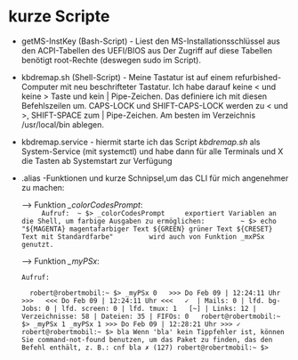 # kurze Scripte

- getMS-InstKey (Bash-Script) - Liest den MS-Installationsschlüssel aus den ACPI-Tabellen des UEFI/BIOS aus
Der Zugriff auf diese Tabellen benötigt root-Rechte (deswegen sudo im Script).

- kbdremap.sh (Shell-Script) - Meine Tastatur ist auf einem refurbished-Computer mit neu beschrifteter Tastatur. 
Ich habe darauf keine < und keine > Taste und kein | Pipe-Zeichen. Das definiere ich mit diesen Befehlszeilen um. 
CAPS-LOCK und SHIFT-CAPS-LOCK werden zu < und >, SHIFT-SPACE zum | Pipe-Zeichen. 
Am besten im Verzeichnis /usr/local/bin ablegen.

- kbdremap.service - hiermit starte ich das Script _kbdremap.sh_ als System-Service (mit systemctl) und 
habe dann für alle Terminals und X die Tasten ab Systemstart zur Verfügung

- .alias -Funktionen und kurze Schnipsel,um das CLI für mich angenehmer zu machen:

  --> Funktion *_colorCodesPrompt*:    
`      Aufruf: 
      ~ $> _colorCodesPrompt    
      exportiert Variablen an die Shell, um farbige Ausgaben zu ermöglichen:        
      ~ $> echo "${MAGENTA} magentafarbiger Text ${GREEN} grüner Text ${CRESET} Text mit Standardfarbe"        
      wird auch von Funktion _mxPSx genutzt.    `
  
  --> Funktion *_myPSx*:
      
      Aufruf:
   `  
      robert@robertmobil:~ $> _myPSx 0  
      >>> Do Feb 09 | 12:24:11 Uhr >>>  
      <<< Do Feb 09 | 12:24:11 Uhr <<<  
       ✓  | Mails: 0 | lfd. bg-Jobs: 0 | lfd. screen: 0 | lfd. tmux: 1  
      [~] | Links: 12 | Verzeichnisse: 58 | Dateien: 35 | FIFOs: 0  
      robert@robertmobil:~ $> _myPSx 1 _myPSx 1
      >>> Do Feb 09 | 12:28:21 Uhr >>>
       ✓ robert@robertmobil:~ $> bla
      Wenn 'bla' kein Tippfehler ist, können Sie command-not-found benutzen, um das Paket zu finden, das den Befehl enthält, z. B.:
      cnf bla
       ✗ (127) robert@robertmobil:~ $>  `  
       
       
